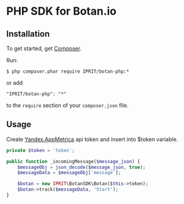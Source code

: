PHP SDK for Botan.io
================

Installation
------------
To get started, get [Composer](http://getcomposer.org/download/).

 Run:
 ```
 $ php composer.phar require IPRIT/botan-php:*
 ```
 or add
 ```
 "IPRIT/botan-php": "*"
 ```
 to the `require` section of your `composer.json` file.


Usage
-----
Create [Yandex.AppMetrica](https://appmetrica.yandex.com/) api token and insert into $token variable.
 ```php
 private $token = 'token';

 public function _incomingMessage($message_json) {
     $messageObj = json_decode($message_json, true);
     $messageData = $messageObj['message'];

     $botan = new IPRIT\BotanSDK\Botan($this->token);
     $botan->track($messageData, 'Start');
 }
 ```